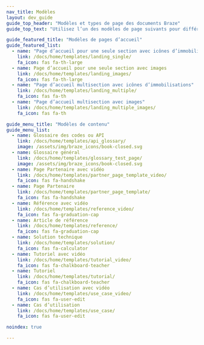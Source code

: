 ```yaml
---
nav_title: Modèles
layout: dev_guide
guide_top_header: "Modèles et types de page des documents Braze"
guide_top_text: "Utilisez l’un des modèles de page suivants pour différencier et structurer les pages de votre documentation Braze. Pour en savoir plus sur les métadonnées des documents, cliquez <a href='/docs/home/metadata/'>ici</a>."

guide_featured_title: "Modèles de pages d’accueil"
guide_featured_list:
  - name: "Page d’accueil pour une seule section avec icônes d’immobilisations"
    link: /docs/home/templates/landing_single/
    fa_icon: fas fa-th-large
  - name: Page d’accueil pour une seule section avec images
    link: /docs/home/templates/landing_images/
    fa_icon: fas fa-th-large
  - name: "Page d’accueil multisection avec icônes d’immobilisations"
    link: /docs/home/templates/landing_multiple/
    fa_icon: fas fa-th
  - name: "Page d’accueil multisection avec images"
    link: /docs/home/templates/landing_multiple_images/
    fa_icon: fas fa-th

guide_menu_title: "Modèles de contenu"
guide_menu_list:
  - name: Glossaire des codes ou API
    link: /docs/home/templates/api_glossary/
    image: /assets/img/braze_icons/book-closed.svg
  - name: Glossaire général
    link: /docs/home/templates/glossary_test_page/
    image: /assets/img/braze_icons/book-closed.svg
  - name: Page Partenaire avec vidéo
    link: /docs/home/templates/partner_page_template_video/
    fa_icon: fas fa-handshake
  - name: Page Partenaire
    link: /docs/home/templates/partner_page_template/
    fa_icon: fas fa-handshake
  - name: Référence avec vidéo
    link: /docs/home/templates/reference_video/
    fa_icon: fas fa-graduation-cap
  - name: Article de référence
    link: /docs/home/templates/reference/
    fa_icon: fas fa-graduation-cap
  - name: Solution technique
    link: /docs/home/templates/solution/
    fa_icon: fas fa-calculator
  - name: Tutoriel avec vidéo
    link: /docs/home/templates/tutorial_video/
    fa_icon: fas fa-chalkboard-teacher
  - name: Tutoriel
    link: /docs/home/templates/tutorial/
    fa_icon: fas fa-chalkboard-teacher
  - name: Cas d’utilisation avec vidéo
    link: /docs/home/templates/use_case_video/
    fa_icon: fas fa-user-edit
  - name: Cas d’utilisation
    link: /docs/home/templates/use_case/
    fa_icon: fas fa-user-edit

noindex: true

---
```

